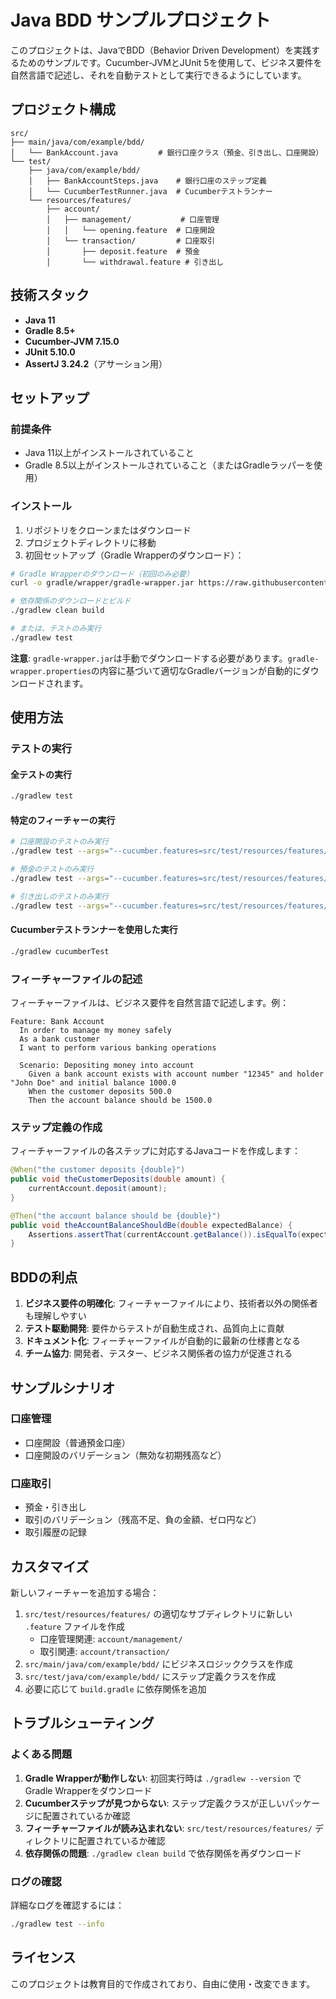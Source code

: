 # Java BDD サンプルプロジェクト

このプロジェクトは、JavaでBDD（Behavior Driven Development）を実践するためのサンプルです。Cucumber-JVMとJUnit 5を使用して、ビジネス要件を自然言語で記述し、それを自動テストとして実行できるようにしています。

## プロジェクト構成

```
src/
├── main/java/com/example/bdd/
│   └── BankAccount.java         # 銀行口座クラス（預金、引き出し、口座開設）
└── test/
    ├── java/com/example/bdd/
    │   ├── BankAccountSteps.java    # 銀行口座のステップ定義
    │   └── CucumberTestRunner.java  # Cucumberテストランナー
    └── resources/features/
        ├── account/
        │   ├── management/           # 口座管理
        │   │   └── opening.feature  # 口座開設
        │   └── transaction/         # 口座取引
        │       ├── deposit.feature  # 預金
        │       └── withdrawal.feature # 引き出し
```

## 技術スタック

- **Java 11**
- **Gradle 8.5+**
- **Cucumber-JVM 7.15.0**
- **JUnit 5.10.0**
- **AssertJ 3.24.2**（アサーション用）

## セットアップ

### 前提条件

- Java 11以上がインストールされていること
- Gradle 8.5以上がインストールされていること（またはGradleラッパーを使用）

### インストール

1. リポジトリをクローンまたはダウンロード
2. プロジェクトディレクトリに移動
3. 初回セットアップ（Gradle Wrapperのダウンロード）：

```bash
# Gradle Wrapperのダウンロード（初回のみ必要）
curl -o gradle/wrapper/gradle-wrapper.jar https://raw.githubusercontent.com/gradle/gradle/v8.5.0/gradle/wrapper/gradle-wrapper.jar

# 依存関係のダウンロードとビルド
./gradlew clean build

# または、テストのみ実行
./gradlew test
```

**注意**: `gradle-wrapper.jar`は手動でダウンロードする必要があります。`gradle-wrapper.properties`の内容に基づいて適切なGradleバージョンが自動的にダウンロードされます。

## 使用方法

### テストの実行

#### 全テストの実行

```bash
./gradlew test
```

#### 特定のフィーチャーの実行

```bash
# 口座開設のテストのみ実行
./gradlew test --args="--cucumber.features=src/test/resources/features/account/management/opening.feature"

# 預金のテストのみ実行
./gradlew test --args="--cucumber.features=src/test/resources/features/account/transaction/deposit.feature"

# 引き出しのテストのみ実行
./gradlew test --args="--cucumber.features=src/test/resources/features/account/transaction/withdrawal.feature"
```

#### Cucumberテストランナーを使用した実行

```bash
./gradlew cucumberTest
```

### フィーチャーファイルの記述

フィーチャーファイルは、ビジネス要件を自然言語で記述します。例：

```gherkin
Feature: Bank Account
  In order to manage my money safely
  As a bank customer
  I want to perform various banking operations

  Scenario: Depositing money into account
    Given a bank account exists with account number "12345" and holder "John Doe" and initial balance 1000.0
    When the customer deposits 500.0
    Then the account balance should be 1500.0
```

### ステップ定義の作成

フィーチャーファイルの各ステップに対応するJavaコードを作成します：

```java
@When("the customer deposits {double}")
public void theCustomerDeposits(double amount) {
    currentAccount.deposit(amount);
}

@Then("the account balance should be {double}")
public void theAccountBalanceShouldBe(double expectedBalance) {
    Assertions.assertThat(currentAccount.getBalance()).isEqualTo(expectedBalance);
}
```

## BDDの利点

1. **ビジネス要件の明確化**: フィーチャーファイルにより、技術者以外の関係者も理解しやすい
2. **テスト駆動開発**: 要件からテストが自動生成され、品質向上に貢献
3. **ドキュメント化**: フィーチャーファイルが自動的に最新の仕様書となる
4. **チーム協力**: 開発者、テスター、ビジネス関係者の協力が促進される

## サンプルシナリオ

### 口座管理
- 口座開設（普通預金口座）
- 口座開設のバリデーション（無効な初期残高など）

### 口座取引
- 預金・引き出し
- 取引のバリデーション（残高不足、負の金額、ゼロ円など）
- 取引履歴の記録

## カスタマイズ

新しいフィーチャーを追加する場合：

1. `src/test/resources/features/` の適切なサブディレクトリに新しい `.feature` ファイルを作成
   - 口座管理関連: `account/management/`
   - 取引関連: `account/transaction/`
2. `src/main/java/com/example/bdd/` にビジネスロジッククラスを作成
3. `src/test/java/com/example/bdd/` にステップ定義クラスを作成
4. 必要に応じて `build.gradle` に依存関係を追加

## トラブルシューティング

### よくある問題

1. **Gradle Wrapperが動作しない**: 初回実行時は `./gradlew --version` でGradle Wrapperをダウンロード
2. **Cucumberステップが見つからない**: ステップ定義クラスが正しいパッケージに配置されているか確認
3. **フィーチャーファイルが読み込まれない**: `src/test/resources/features/` ディレクトリに配置されているか確認
4. **依存関係の問題**: `./gradlew clean build` で依存関係を再ダウンロード

### ログの確認

詳細なログを確認するには：

```bash
./gradlew test --info
```

## ライセンス

このプロジェクトは教育目的で作成されており、自由に使用・改変できます。
